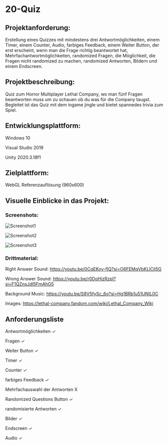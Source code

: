# 20-Quiz
## Projektanforderung:
Erstellung eines Quizzes mit mindestens drei Antwortmöglichkeiten, einem Timer, einem Counter, Audio, farbiges Feedback, einem Weiter Button, der erst erscheint, wenn man die Frage richtig beantwortet hat, Mehrfachantwortmöglichkeiten, randomized Fragen, die Möglichkeit, die Fragen nicht randomized zu machen, randomized Antworten, Bildern und einem Endscreen.

## Projektbeschreibung:
Quiz zum Horror Multiplayer Lethal Company, wo man fünf Fragen beantworten muss um zu schauen ob du was für die Company taugst. Begleitet ist das Quiz mit dem ingame jingle und bietet spannedes trivia zum Spiel.

## Entwicklungsplattform:
Windows 10

Visual Studio 2019

Unity 2020.3.18f1

## Zielplattform:
WebGL Referenzauflösung (960x600)

## Visuelle Einblicke in das Projekt:
### Screenshots:
![Screenshot1](https://github.com/5ahmns-2324/20-Quiz/assets/91017666/fde6e1a0-fa4a-4338-854e-1595fbb9120f)

![Screenshot2](https://github.com/5ahmns-2324/20-Quiz/assets/91017666/54fcf9cb-2206-4c8e-86e1-ea2ba11e72b6)

![Screenshot3](https://github.com/5ahmns-2324/20-Quiz/assets/91017666/21cba081-d48f-4cf6-9073-bd3f6d98e2f3)

### Drittmaterial:
Right Answer Sound: https://youtu.be/0CqEKoy-fIQ?si=O6FEMqVbKLlClj5G

Wrong Answer Sound: https://youtu.be/r0DoHizRzpI?si=F1QZnsJdI5FmAhG5

Background Music: https://youtu.be/S8V5fySc_6o?si=Hg1BRb1u51UNIL0C

Images: https://lethal-company.fandom.com/wiki/Lethal_Company_Wiki

## Anforderungsliste
Antwortmöglichkeiten ✓

Fragen ✓

Weiter Button ✓

Timer ✓

Counter ✓

farbiges Feedback ✓

Mehrfachauswahl der Antworten X

Randomized Questions Button ✓

randomisierte Antworten ✓

Bilder ✓

Endscreen ✓

Audio ✓
